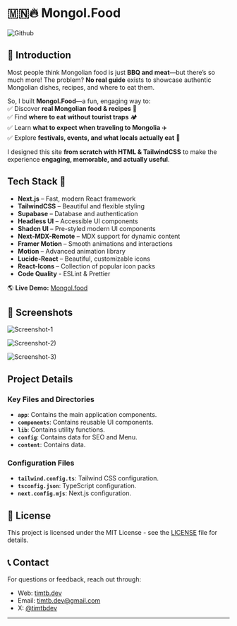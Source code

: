 # 🇲🇳🔥 Mongol.Food

![Github](https://github.com/user-attachments/assets/f38c9c6d-2c57-408f-9304-b7a2bc978ba5)

## 🚀 Introduction

Most people think Mongolian food is just **BBQ and meat**—but there’s so much more! The problem? **No real guide** exists to showcase authentic Mongolian dishes, recipes, and where to eat them.

So, I built **Mongol.Food**—a fun, engaging way to:  
✅ Discover **real Mongolian food & recipes** 🍲  
✅ Find **where to eat without tourist traps** 🏕️  
✅ Learn **what to expect when traveling to Mongolia** ✈️  
✅ Explore **festivals, events, and what locals actually eat** 🎉

I designed this site **from scratch with HTML & TailwindCSS** to make the experience **engaging, memorable, and actually useful**.

## Tech Stack 🚀

- **Next.js** – Fast, modern React framework
- **TailwindCSS** – Beautiful and flexible styling
- **Supabase** – Database and authentication
- **Headless UI** – Accessible UI components
- **Shadcn UI** – Pre-styled modern UI components
- **Next-MDX-Remote** – MDX support for dynamic content
- **Framer Motion** – Smooth animations and interactions
- **Motion** – Advanced animation library
- **Lucide-React** – Beautiful, customizable icons
- **React-Icons** – Collection of popular icon packs
- **Code Quality** - ESLint & Prettier

🌎 **Live Demo:** [Mongol.food](https://mongol.food)

## 📸 Screenshots

![Screenshot-1](https://github.com/user-attachments/assets/85e6651b-745b-41e6-be5f-b7ce06548633)

![Screenshot-2)](https://github.com/user-attachments/assets/9bb1caa3-f99c-4b9c-a2f5-933b7ee4af41)

![Screenshot-3)](https://github.com/user-attachments/assets/ed0c1a6c-fbaf-4386-997c-eb770208e7fd)

## Project Details

### Key Files and Directories

- **`app`**: Contains the main application components.
- **`components`**: Contains reusable UI components.
- **`lib`**: Contains utility functions.
- **`config`**: Contains data for SEO and Menu.
- **`content`**: Contains data.

### Configuration Files

- **`tailwind.config.ts`**: Tailwind CSS configuration.
- **`tsconfig.json`**: TypeScript configuration.
- **`next.config.mjs`**: Next.js configuration.

## 📝 License

This project is licensed under the MIT License - see the [LICENSE](LICENSE) file for details.

## 📞 Contact

For questions or feedback, reach out through:

- Web: [timtb.dev](https://timtb.dev)
- Email: timtb.dev@gmail.com
- X: [@timtbdev](https://x.com/timtbdev)

---
